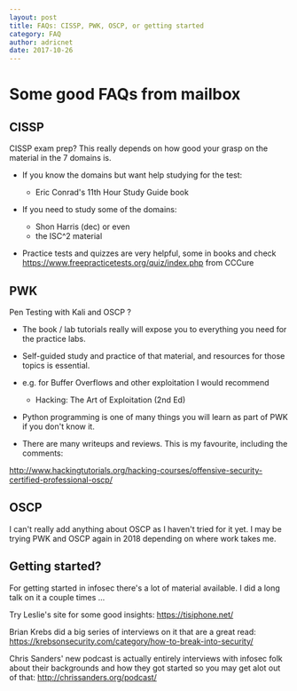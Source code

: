 ```yaml
---
layout: post
title: FAQs: CISSP, PWK, OSCP, or getting started
category: FAQ
author: adricnet
date: 2017-10-26
---
```


Some good FAQs from mailbox
===

CISSP
---

CISSP exam prep? This really depends on how good your grasp on the material in the 7
domains is.

* If you know the domains but want help studying for the test: 
  * Eric Conrad's 11th Hour Study Guide book

* If you need to study some of the domains: 
    * Shon Harris (dec) or even
    * the ISC^2 material

* Practice tests and quizzes are very helpful, some in books and check
https://www.freepracticetests.org/quiz/index.php from CCCure

PWK
---

Pen Testing with Kali and OSCP ?

* The book / lab tutorials really will expose you to everything you need
for the practice labs.

* Self-guided study and practice of that material, and resources for
those topics is essential.

* e.g. for Buffer Overflows and other exploitation I would recommend
    * Hacking: The Art of Exploitation (2nd Ed)

* Python programming is one of many things you will learn as part of PWK
if you don't know it.

* There are many writeups and reviews. This is my favourite, including
the comments:

http://www.hackingtutorials.org/hacking-courses/offensive-security-certified-professional-oscp/

OSCP
---

I can't really add anything about OSCP as I haven't tried for it yet. I
may be trying PWK and OSCP again in 2018 depending on where work takes me.

Getting started?
---
For getting started in infosec there's a lot of material available. I
did a long talk on it a couple times ... 

Try Leslie's site for some good insights: https://tisiphone.net/

Brian Krebs did a big series of interviews on it that are a great read:
https://krebsonsecurity.com/category/how-to-break-into-security/

Chris Sanders' new podcast is actually entirely interviews with infosec
folk about their backgrounds and how they got started so you may get
alot out of that: http://chrissanders.org/podcast/
